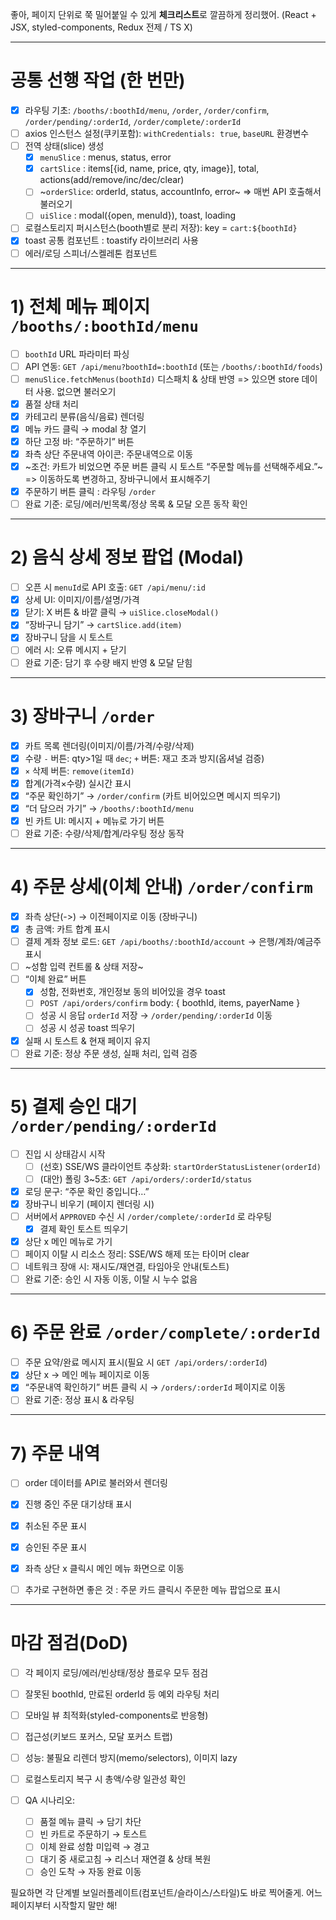 좋아, 페이지 단위로 쭉 밀어붙일 수 있게 **체크리스트**로 깔끔하게 정리했어. (React + JSX, styled-components, Redux 전제 / TS X)

---

# 공통 선행 작업 (한 번만)

* [x] 라우팅 기초: `/booths/:boothId/menu`, `/order`, `/order/confirm`, `/order/pending/:orderId`, `/order/complete/:orderId`
* [ ] axios 인스턴스 설정(쿠키포함): `withCredentials: true`, `baseURL` 환경변수
* [ ] 전역 상태(slice) 생성
  * [x] `menuSlice` : menus, status, error
  * [x] `cartSlice` : items\[{id, name, price, qty, image}], total, actions(add/remove/inc/dec/clear)
  * [ ] ~`orderSlice`: orderId, status, accountInfo, error~ => 매번 API 호출해서  불러오기
  * [ ] `uiSlice` : modal({open, menuId}), toast, loading
* [ ] 로컬스토리지 퍼시스턴스(booth별로 분리 저장): key = `cart:${boothId}`
* [x] toast 공통 컴포넌트 : toastify 라이브러리 사용
* [ ] 에러/로딩 스피너/스켈레톤 컴포넌트

---

# 1) 전체 메뉴 페이지 `/booths/:boothId/menu`

* [ ] `boothId` URL 파라미터 파싱
* [ ] API 연동: `GET /api/menu?boothId=:boothId` (또는 `/booths/:boothId/foods`)
* [ ] `menuSlice.fetchMenus(boothId)` 디스패치 & 상태 반영 => 있으면 store 데이터 사용. 없으면 불러오기
* [x] 품절 상태 처리
* [x] 카테고리 분류(음식/음료) 렌더링
* [x] 메뉴 카드 클릭 → modal 창 열기
* [x] 하단 고정 바: “주문하기” 버튼
* [x] 좌측 상단 주문내역 아이콘: 주문내역으로 이동
* [x] ~조건: 카트가 비었으면 주문 버튼 클릭 시 토스트 “주문할 메뉴를 선택해주세요.”~ => 이동하도록 변경하고, 장바구니에서 표시해주기
* [x] 주문하기 버튼 클릭 : 라우팅 `/order`
* [ ] 완료 기준: 로딩/에러/빈목록/정상 목록 & 모달 오픈 동작 확인

---

# 2) 음식 상세 정보 팝업 (Modal)

* [ ] 오픈 시 `menuId`로 API 호출: `GET /api/menu/:id`
* [x] 상세 UI: 이미지/이름/설명/가격
* [x] 닫기: X 버튼 & 바깥 클릭 → `uiSlice.closeModal()`
* [x] “장바구니 담기” → `cartSlice.add(item)`
* [x] 장바구니 담을 시 토스트
* [ ] 에러 시: 오류 메시지 + 닫기
* [ ] 완료 기준: 담기 후 수량 배지 반영 & 모달 닫힘

---

# 3) 장바구니 `/order`

* [x] 카트 목록 렌더링(이미지/이름/가격/수량/삭제)
* [x] 수량 `-` 버튼: qty>1일 때 `dec`; `+` 버튼: 재고 초과 방지(옵셔널 검증)
* [x] `×` 삭제 버튼: `remove(itemId)`
* [x] 합계(가격×수량) 실시간 표시
* [x] “주문 확인하기” → `/order/confirm` (카트 비어있으면 메시지 띄우기)
* [x] “더 담으러 가기” → `/booths/:boothId/menu`
* [x] 빈 카트 UI: 메시지 + 메뉴로 가기 버튼
* [ ] 완료 기준: 수량/삭제/합계/라우팅 정상 동작

---

# 4) 주문 상세(이체 안내) `/order/confirm`

* [x] 좌측 상단(->) → 이전페이지로 이동 (장바구니)
* [x] 총 금액: 카트 합계 표시
* [ ] 결제 계좌 정보 로드: `GET /api/booths/:boothId/account` → 은행/계좌/예금주 표시
* [ ] ~성함 입력 컨트롤 & 상태 저장~
* [ ] “이체 완료” 버튼
  * [x] 성함, 전화번호, 개인정보 동의 비어있을 경우 toast
  * [ ] `POST /api/orders/confirm` body: { boothId, items, payerName }
  * [ ] 성공 시 응답 `orderId` 저장 → `/order/pending/:orderId` 이동
  * [ ] 성공 시 성공 toast 띄우기
* [x] 실패 시 토스트 & 현재 페이지 유지
* [ ] 완료 기준: 정상 주문 생성, 실패 처리, 입력 검증

---

# 5) 결제 승인 대기 `/order/pending/:orderId`

* [ ] 진입 시 상태감시 시작
  * [ ] (선호) SSE/WS 클라이언트 추상화: `startOrderStatusListener(orderId)`
  * [ ] (대안) 폴링 3\~5초: `GET /api/orders/:orderId/status`
* [x] 로딩 문구: “주문 확인 중입니다…”
* [x] 장바구니 비우기 (페이지 렌더링 시)
* [ ] 서버에서 `APPROVED` 수신 시 `/order/complete/:orderId` 로 라우팅
  * [x] 결제 확인 토스트 띄우기
* [x] 상단 x 메인 메뉴로 가기
* [ ] 페이지 이탈 시 리소스 정리: SSE/WS 해제 또는 타이머 clear
* [ ] 네트워크 장애 시: 재시도/재연결, 타임아웃 안내(토스트)
* [ ] 완료 기준: 승인 시 자동 이동, 이탈 시 누수 없음

---

# 6) 주문 완료 `/order/complete/:orderId`

* [ ] 주문 요약/완료 메시지 표시(필요 시 `GET /api/orders/:orderId`)
* [x] 상단 x → 메인 메뉴 페이지로 이동
* [x] “주문내역 확인하기” 버튼 클릭 시 → `/orders/:orderId` 페이지로 이동
* [ ] 완료 기준: 정상 표시 & 라우팅

---

# 7) 주문 내역

* [ ] order 데이터를 API로 불러와서 렌더링
* [x] 진행 중인 주문 대기상태 표시
* [x] 취소된 주문 표시
* [x] 승인된 주문 표시
* [x] 좌측 상단 x 클릭시 메인 메뉴 화면으로 이동
* [ ] 추가로 구현하면 좋은 것 : 주문 카드 클릭시 주문한 메뉴 팝업으로 표시


---

# 마감 점검(DoD)

* [ ] 각 페이지 로딩/에러/빈상태/정상 플로우 모두 점검
* [ ] 잘못된 boothId, 만료된 orderId 등 예외 라우팅 처리
* [ ] 모바일 뷰 최적화(styled-components로 반응형)
* [ ] 접근성(키보드 포커스, 모달 포커스 트랩)
* [ ] 성능: 불필요 리렌더 방지(memo/selectors), 이미지 lazy
* [ ] 로컬스토리지 복구 시 총액/수량 일관성 확인
* [ ] QA 시나리오:

  * [ ] 품절 메뉴 클릭 → 담기 차단
  * [ ] 빈 카트로 주문하기 → 토스트
  * [ ] 이체 완료 성함 미입력 → 경고
  * [ ] 대기 중 새로고침 → 리스너 재연결 & 상태 복원
  * [ ] 승인 도착 → 자동 완료 이동

필요하면 각 단계별 보일러플레이트(컴포넌트/슬라이스/스타일)도 바로 찍어줄게. 어느 페이지부터 시작할지 말만 해!
